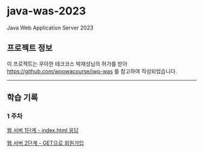 # java-was-2023

Java Web Application Server 2023

## 프로젝트 정보 

이 프로젝트는 우아한 테크코스 박재성님의 허가를 받아 https://github.com/woowacourse/jwp-was 
를 참고하여 작성되었습니다.

---

## 학습 기록

### 1 주차

[웹 서버 1단계 - index.html 응답](./docs/step1.md)

[웹 서버 2단계 - GET으로 회원가입](./docs/step2.md)
